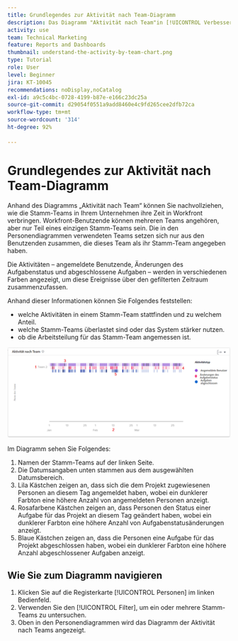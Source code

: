 ```yaml
---
title: Grundlegendes zur Aktivität nach Team-Diagramm
description: Das Diagramm "Aktivität nach Team"in [!UICONTROL Verbesserte Analytics] gibt Ihnen Aufschluss darüber, wie die Teams Ihrer Organisation ihre Zeit in Workfront verbringen.
activity: use
team: Technical Marketing
feature: Reports and Dashboards
thumbnail: understand-the-activity-by-team-chart.png
type: Tutorial
role: User
level: Beginner
jira: KT-10045
recommendations: noDisplay,noCatalog
exl-id: a9c5c4bc-0728-4199-b87e-e166c23dc25a
source-git-commit: d29054f0551a9add8460e4c9fd265cee2dfb72ca
workflow-type: tm+mt
source-wordcount: '314'
ht-degree: 92%

---
```


# Grundlegendes zur Aktivität nach Team-Diagramm

Anhand des Diagramms „Aktivität nach Team“ können Sie nachvollziehen, wie die Stamm-Teams in Ihrem Unternehmen ihre Zeit in Workfront verbringen. Workfront-Benutzende können mehreren Teams angehören, aber nur Teil eines einzigen Stamm-Teams sein. Die in den Personendiagrammen verwendeten Teams setzen sich nur aus den Benutzenden zusammen, die dieses Team als ihr Stamm-Team angegeben haben.

Die Aktivitäten – angemeldete Benutzende, Änderungen des Aufgabenstatus und abgeschlossene Aufgaben – werden in verschiedenen Farben angezeigt, um diese Ereignisse über den gefilterten Zeitraum zusammenzufassen.

Anhand dieser Informationen können Sie Folgendes feststellen:

* welche Aktivitäten in einem Stamm-Team stattfinden und zu welchem Anteil.
* welche Stamm-Teams überlastet sind oder das System stärker nutzen.
* ob die Arbeitsteilung für das Stamm-Team angemessen ist.

![Ein Bild, das ein Diagramm der Aktivitäten nach Teams mit Zahlen zu den Bereichen anzeigt, die in den folgenden Aufzählungspunkten beschrieben werden](assets/section-3-1.png)

Im Diagramm sehen Sie Folgendes:

1. Namen der Stamm-Teams auf der linken Seite.
1. Die Datumsangaben unten stammen aus dem ausgewählten Datumsbereich.
1. Lila Kästchen zeigen an, dass sich die dem Projekt zugewiesenen Personen an diesem Tag angemeldet haben, wobei ein dunklerer Farbton eine höhere Anzahl von angemeldeten Personen anzeigt.
1. Rosafarbene Kästchen zeigen an, dass Personen den Status einer Aufgabe für das Projekt an diesem Tag geändert haben, wobei ein dunklerer Farbton eine höhere Anzahl von Aufgabenstatusänderungen anzeigt.
1. Blaue Kästchen zeigen an, dass die Personen eine Aufgabe für das Projekt abgeschlossen haben, wobei ein dunklerer Farbton eine höhere Anzahl abgeschlossener Aufgaben anzeigt.

## Wie Sie zum Diagramm navigieren

1. Klicken Sie auf die Registerkarte [!UICONTROL Personen] im linken Bedienfeld.
1. Verwenden Sie den [!UICONTROL Filter], um ein oder mehrere Stamm-Teams zu untersuchen.
1. Oben in den Personendiagrammen wird das Diagramm der Aktivität nach Teams angezeigt.

